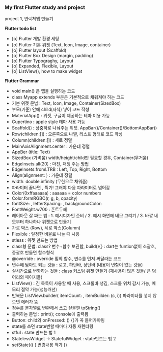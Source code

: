 
<h3><b> My first Flutter study and project </b> </h3>

project 1, 연락처앱 만들기

<b>Flutter todo list</b>

- [o] Flutter 개발 환경 세팅
- [o] Flutter 기본 위젯 (Text, Icon, Image, container)
- [o] Flutter layout (Scaffold)
- [o] Flutter Box Design (margin, padding)
- [o] Flutter Typograghy, Layout
- [o] Expanded, Flexible, Layout
- [o] ListView(), how to make widget



<b>Flutter Grammar</b>

- void main() 은 앱을 실행하는 코드
- class Myapp extends 부분은 기본적으로 채워져야 하는 코드
- 기본 위젯 문법 : Text, Icon, Image, Container(SizedBox)
- 부모(기준) 안에 child(자식) 넣어 코드 작성
- MaterialApp() : 위젯, 구글이 제공하는 테마 이용 가능
- Cupertino : apple style 테마 사용 가능
- Scaffold() : 상중하로 나눠주는 위젯. AppBar()/Container()/BottomAppBar()
- Row(children:[]) : 오른쪽으로 나열, 리스트 형태로 코드 작성
- Column(children:[]) : 세로 정렬
- MainAxisAlignment.center : 가운데 정렬
- AppBer (title: Text)
- SizedBox (가벼움) width/height/child만 필요할 경우, Container(무거움)
- EdgeInsets.all(20) : 마진, 패딩 주는 방법
- EdgeInsets.fromLTRB : Left, Top, Right, Bottom
- Align(alignment: ) : 가운데 정렬
- width: double.infinity (무한으로 채워줌)
- 파라미터 끝나면 , 찍기! 그래야 다음 파라미터로 넘어감
- Color(0xffaaaaaa) : aaaaaa = color numbers
- Color.formRGBO(r, g, b, opacity)
- fontSize: , letterSpacing: , backgroundColor: 
- FontWeight.w700 : 폰트두께
- 레이아웃 잘 짜는 법 : 1. 예시디자인 준비 / 2. 예시 화면에 네모 그리기 / 3. 바깥 네모부터 하나하나 위젯으로 만들기
- 가로 박스 (Row), 세로 박스(Column)
- Flexible : 일정한 비율로 나눌 때 사용
- stless : 위젯 만드는 방법
- class형 문법: class? 변수+함수 보관함, build(){} : dart는 funtion없이 소괄호, 중괄호 만들면 함수형식
- @override : override 밑의 함수, 변수를 먼저 써달라는 코드
- 변수에 담아도 되는 것들 : 로고, 하단바, 상단바 (내용이 변함이 없는 것들)
- 실시간으로 변화하는 것들 : class 커스텀 위젯 만들기 (재사용이 많은 것들/ 큰 덩어리의 페이지들)
- ListView() : 긴 목록이 사용할 때 사용, 스크롤바 생김, 스크롤 위치 감시 가능, 메모리 절약 가능(성능개선)
- 반복문 ListView.builder( itemCount: , itemBuilder: (c, i)) 파라미터를 넣지 않으면 에러가 뜸
- 정수를 문자열로 변환해서 쓰고 싶을땐 toString()
- 출력하는 문법 : print(); console에 출력됨
- Button: child와 onPressed: () {}가 꼭 들어가야됨
- state를 쓰면 state변할 때마다 자동 재렌더링
- stful : state 만드는 법 1
- StatelessWidget -> StatefulWidget : state만드는 법 2
- setState(() { 변경내용 적기 })

